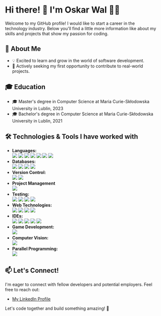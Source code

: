# Hi there! 👋 I'm Oskar Wal 👨‍💻

Welcome to my GitHub profile! I would like to start a career in the technology industry. Below you'll find a little more information like about my skills and projects that show my passion for coding.

## 🌱 About Me

- 💡 Excited to learn and grow in the world of software development.
- 🚀 Actively seeking my first opportunity to contribute to real-world projects.

## 🎓 Education

- 🎓 Master's degree in Computer Science at Maria Curie-Skłodowska University in Lublin, 2023
- 🎓 Bachelor's degree in Computer Science at Maria Curie-Skłodowska University in Lublin, 2021
<!--
## 💼 Projects

### TITLE
- 🚀 Description: Krótki opis projektu, co robi i jaka była Twoja rola.
- 🛠️ Technologies:

-->



## 🛠️ Technologies & Tools I have worked with

- **Languages:**  
  [![](https://img.shields.io/badge/Java-ED8B00?style=for-the-badge&logo=openjdk&logoColor=white)](https://www.java.com/)
  [![](https://img.shields.io/badge/C++-00599C?style=for-the-badge&logo=c%2B%2B&logoColor=white)](https://en.cppreference.com/w/cpp)
  [![](https://img.shields.io/badge/C-00599C?style=for-the-badge&logo=c&logoColor=white)](https://en.cppreference.com/w/c/language)
  [![](https://img.shields.io/badge/C%23-239120?style=for-the-badge&logo=c-sharp&logoColor=white)](https://docs.microsoft.com/en-us/dotnet/csharp/)
  [![](https://img.shields.io/badge/Python-3776AB?style=for-the-badge&logo=python&logoColor=white)](https://www.python.org/)
  [![](https://img.shields.io/badge/JavaScript-F7DF1E?style=for-the-badge&logo=javascript&logoColor=black)](https://developer.mozilla.org/en-US/docs/Web/JavaScript)
  [![](https://img.shields.io/badge/SQL-4479A1?style=for-the-badge&logo=database&logoColor=white)](https://www.microsoft.com/en-us/sql-server)
- **Databases:**  
  [![](https://img.shields.io/badge/PostgreSQL-336791?style=for-the-badge&logo=postgresql&logoColor=white)](https://www.postgresql.org/)
  [![](https://img.shields.io/badge/MySQL-4479A1?style=for-the-badge&logo=mysql&logoColor=white)](https://www.mysql.com/)
  [![](https://img.shields.io/badge/SQL%20Server-CC2927?style=for-the-badge&logo=microsoft-sql-server&logoColor=white)](https://www.microsoft.com/en-us/sql-server)
  [![](https://img.shields.io/badge/MongoDB-47A248?style=for-the-badge&logo=mongodb&logoColor=white)](https://www.mongodb.com/)
- **Version Control:**  
  [![](https://img.shields.io/badge/GitHub-181717?style=for-the-badge&logo=github&logoColor=white)](https://github.com/)
  [![](https://img.shields.io/badge/GitLab-FCA121?style=for-the-badge&logo=gitlab&logoColor=white)](https://gitlab.com/)
- **Project Management**  
  [![](https://img.shields.io/badge/Jira-0052CC?style=for-the-badge&logo=jira&logoColor=white)](https://www.atlassian.com/software/jira)
- **Testing:**  
  [![](https://img.shields.io/badge/JUnit-25A162?style=for-the-badge&logo=junit5&logoColor=white)](https://junit.org/junit5/)
  [![](https://img.shields.io/badge/Postman-FF6C37?style=for-the-badge&logo=postman&logoColor=white)](https://www.postman.com/)
  [![](https://img.shields.io/badge/Selenium-43B02A?style=for-the-badge&logo=selenium&logoColor=white)](https://www.selenium.dev/)
  [![](https://img.shields.io/badge/SoapUI-47A248?style=for-the-badge&logo=soapui&logoColor=white)](https://www.soapui.org/)
- **Web Technologies:**  
  [![](https://img.shields.io/badge/HTML5-E34F26?style=for-the-badge&logo=html5&logoColor=white)](https://developer.mozilla.org/en-US/docs/Web/HTML)
  [![](https://img.shields.io/badge/CSS3-1572B6?style=for-the-badge&logo=css3&logoColor=white)](https://developer.mozilla.org/en-US/docs/Web/CSS)
  [![](https://img.shields.io/badge/JavaScript-F7DF1E?style=for-the-badge&logo=javascript&logoColor=black)](https://developer.mozilla.org/en-US/docs/Web/JavaScript)
  [![](https://img.shields.io/badge/React-61DAFB?style=for-the-badge&logo=react&logoColor=white)](https://reactjs.org/)
- **IDEs:**  
  [![](https://img.shields.io/badge/IntelliJ%20IDEA-000000?style=for-the-badge&logo=intellij-idea&logoColor=white)](https://www.jetbrains.com/idea/)
  [![](https://img.shields.io/badge/PyCharm-000000?style=for-the-badge&logo=pycharm&logoColor=white)](https://www.jetbrains.com/pycharm/)
  [![](https://img.shields.io/badge/Qt%20Creator-41CD52?style=for-the-badge&logo=qt&logoColor=white)](https://www.qt.io/qt-features-libraries-apis-tools-and-ide/)
  [![](https://img.shields.io/badge/Visual%20Studio-5C2D91?style=for-the-badge&logo=visual-studio&logoColor=white)](https://visualstudio.microsoft.com/)
  [![](https://img.shields.io/badge/Visual%20Studio%20Code-007ACC?style=for-the-badge&logo=visual-studio-code&logoColor=white)](https://code.visualstudio.com/)
- **Game Development:**  
  [![](https://img.shields.io/badge/Unity-000000?style=for-the-badge&logo=unity&logoColor=white)](https://unity.com/)
- **Computer Vision:**  
  [![](https://img.shields.io/badge/OpenCV-5C3EE8?style=for-the-badge&logo=opencv&logoColor=white)](https://opencv.org/)
- **Parallel Programming:**  
  [![](https://img.shields.io/badge/OpenMP-0078D4?style=for-the-badge&logo=openmp&logoColor=white)](https://www.openmp.org/)
  




## 📫 Let's Connect!

I'm eager to connect with fellow developers and potential employers. Feel free to reach out:

- [My LinkedIn Profile](https://www.linkedin.com/in/oskar-wal-37919b285/)

Let's code together and build something amazing! 🚀

<!--
**OskarWal/OskarWal** is a ✨ _special_ ✨ repository because its `README.md` (this file) appears on your GitHub profile.

Here are some ideas to get you started:

- 🔭 I’m currently working on ...
- 🌱 I’m currently learning ...
- 👯 I’m looking to collaborate on ...
- 🤔 I’m looking for help with ...
- 💬 Ask me about ...
- 📫 How to reach me: ...
- 😄 Pronouns: ...
- ⚡ Fun fact: ...
-->
<!-- [![Top Langs](https://github-readme-stats.vercel.app/api/top-langs/?username=OskarWal&layout=pie&theme=transparent)](https://github.com/anuraghazra/github-readme-stats)

[![Java](https://skillicons.dev/icons?i=java)](https://www.java.com/)

-->

